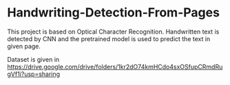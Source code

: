 # Handwriting-Detection-From-Pages
This project is based on Optical Character Recognition.  Handwritten text is detected by CNN and the pretrained model is used to predict the text in given page. 

Dataset is given in https://drive.google.com/drive/folders/1kr2dO74kmHCdo4sxOSfupCRmdRugVf1i?usp=sharing
